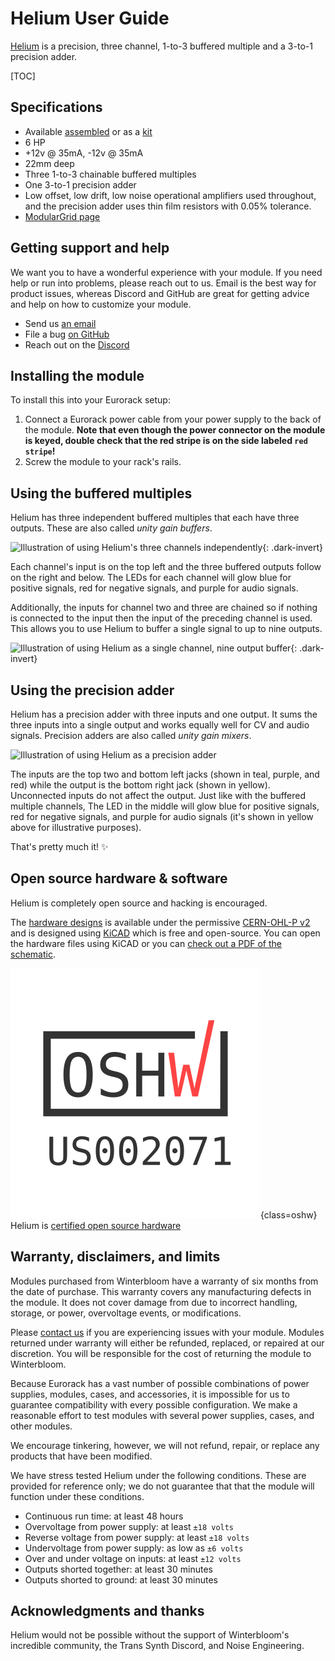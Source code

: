 # Helium User Guide

[Helium](https://winterbloom.com/shop/helium) is a precision, three channel, 1-to-3 buffered multiple and a 3-to-1 precision adder.

[TOC]

## Specifications

* Available [assembled](https://winterbloom.com/shop/helium) or as a [kit](https://winterbloom.com/shop/helium-kit)
* 6 HP
* +12v @ 35mA, -12v @ 35mA
* 22mm deep
* Three 1-to-3 chainable buffered multiples
* One 3-to-1 precision adder
* Low offset, low drift, low noise operational amplifiers used throughout, and the precision adder uses thin film resistors with 0.05% tolerance.
* [ModularGrid page](https://www.modulargrid.net/e/winterbloom-helium)

## Getting support and help

We want you to have a wonderful experience with your module. If you need help or run into problems, please reach out to us. Email is the best way for product issues, whereas Discord and GitHub are great for getting advice and help on how to customize your module.

* Send us [an email](mailto:support@winterbloom.com)
* File a bug [on GitHub](https://github.com/wntrblm/Castor_and_Pollux/issues)
* Reach out on the [Discord][discord]


## Installing the module

To install this into your Eurorack setup:

1. Connect a Eurorack power cable from your power supply to the back of the module. **Note that even though the power connector on the module is keyed, double check that the red stripe is on the side labeled `red stripe`!**
1. Screw the module to your rack's rails.


## Using the buffered multiples

Helium has three independent buffered multiples that each have three outputs. These are also called *unity gain buffers*.

![Illustration of using Helium's three channels independently](/images/three-channel.png){: .dark-invert}

Each channel's input is on the top left and the three buffered outputs follow on the right and below. The LEDs for each channel will glow blue for positive signals, red for negative signals, and purple for audio signals.

Additionally, the inputs for channel two and three are chained so if nothing is connected to the input then the input of the preceding channel is used. This allows you to use Helium to buffer a single signal to up to nine outputs.

![Illustration of using Helium as a single channel, nine output buffer](/images/one-channel.png){: .dark-invert}


## Using the precision adder

Helium has a precision adder with three inputs and one output. It sums the three inputs into a single output and works equally well for CV and audio signals. Precision adders are also called *unity gain mixers*.

![Illustration of using Helium as a precision adder](/images/adder.png)

The inputs are the top two and bottom left jacks (shown in teal, purple, and red) while the output is the bottom right jack (shown in yellow). Unconnected inputs do not affect the output. Just like with the buffered multiple channels, The LED in the middle will glow blue for positive signals, red for negative signals, and purple for audio signals (it's shown in yellow above for illustrative purposes).

That's pretty much it! ✨


## Open source hardware & software

Helium is completely open source and hacking is encouraged.

The [hardware designs](https://github.com/wntrblm/Helium/tree/main/hardware) is available under the permissive [CERN-OHL-P v2](https://cern-ohl.web.cern.ch/) and is designed using [KiCAD](https://kicad.org/) which is free and open-source. You can open the hardware files using KiCAD or you can [check out a PDF of the schematic](https://github.com/wntrblm/Helium/tree/main/hardware/board/board.pdf).

![Open Source Hardware Association mark](images/oshw.svg){class=oshw} Helium is [certified open source hardware](https://certification.oshwa.org/us002071.html)


## Warranty, disclaimers, and limits

Modules purchased from Winterbloom have a warranty of six months from the date of purchase. This warranty covers any manufacturing defects in the module. It does not cover damage from due to incorrect handling, storage, or power, overvoltage events, or modifications.

Please [contact us](mailto:support@winterbloom.com) if you are experiencing issues with your module. Modules returned under warranty will either be refunded, replaced, or repaired at our discretion. You will be responsible for the cost of returning the module to Winterbloom.

Because Eurorack has a vast number of possible combinations of power supplies, modules, cases, and accessories, it is impossible for us to guarantee compatibility with every possible configuration. We make a reasonable effort to test modules with several power supplies, cases, and other modules.

We encourage tinkering, however, we will not refund, repair, or replace any products that have been modified.

We have stress tested Helium under the following conditions. These are provided for reference only; we do not guarantee that that the module will function under these conditions.

* Continuous run time: at least 48 hours
* Overvoltage from power supply: at least `±18 volts`
* Reverse voltage from power supply: at least `±18 volts`
* Undervoltage from power supply: as low as `±6 volts`
* Over and under voltage on inputs: at least `±12 volts`
* Outputs shorted together: at least 30 minutes
* Outputs shorted to ground: at least 30 minutes


## Acknowledgments and thanks

Helium would not be possible without the support of Winterbloom's incredible community, the Trans Synth Discord, and Noise Engineering.

[discord]: https://discord.gg/UpfqghQ
